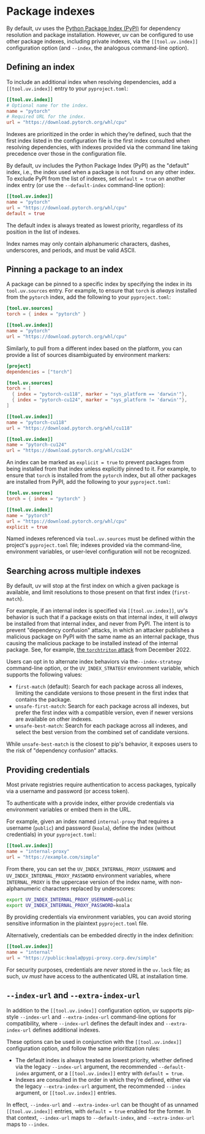 # Package indexes

By default, uv uses the [Python Package Index (PyPI)](https://pypi.org) for dependency resolution
and package installation. However, uv can be configured to use other package indexes, including
private indexes, via the `[[tool.uv.index]]` configuration option (and `--index`, the analogous
command-line option).

## Defining an index

To include an additional index when resolving dependencies, add a `[[tool.uv.index]]` entry to your
`pyproject.toml`:

```toml
[[tool.uv.index]]
# Optional name for the index.
name = "pytorch"
# Required URL for the index.
url = "https://download.pytorch.org/whl/cpu"
```

Indexes are prioritized in the order in which they’re defined, such that the first index listed in
the configuration file is the first index consulted when resolving dependencies, with indexes
provided via the command line taking precedence over those in the configuration file.

By default, uv includes the Python Package Index (PyPI) as the "default" index, i.e., the index used
when a package is not found on any other index. To exclude PyPI from the list of indexes, set
`default = true` on another index entry (or use the `--default-index` command-line option):

```toml
[[tool.uv.index]]
name = "pytorch"
url = "https://download.pytorch.org/whl/cpu"
default = true
```

The default index is always treated as lowest priority, regardless of its position in the list of
indexes.

Index names may only contain alphanumeric characters, dashes, underscores, and periods, and must be
valid ASCII.

## Pinning a package to an index

A package can be pinned to a specific index by specifying the index in its `tool.uv.sources` entry.
For example, to ensure that `torch` is _always_ installed from the `pytorch` index, add the
following to your `pyproject.toml`:

```toml
[tool.uv.sources]
torch = { index = "pytorch" }

[[tool.uv.index]]
name = "pytorch"
url = "https://download.pytorch.org/whl/cpu"
```

Similarly, to pull from a different index based on the platform, you can provide a list of sources
disambiguated by environment markers:

```toml title="pyproject.toml"
[project]
dependencies = ["torch"]

[tool.uv.sources]
torch = [
  { index = "pytorch-cu118", marker = "sys_platform == 'darwin'"},
  { index = "pytorch-cu124", marker = "sys_platform != 'darwin'"},
]

[[tool.uv.index]]
name = "pytorch-cu118"
url = "https://download.pytorch.org/whl/cu118"

[[tool.uv.index]]
name = "pytorch-cu124"
url = "https://download.pytorch.org/whl/cu124"
```

An index can be marked as `explicit = true` to prevent packages from being installed from that index
unless explicitly pinned to it. For example, to ensure that `torch` is installed from the `pytorch`
index, but all other packages are installed from PyPI, add the following to your `pyproject.toml`:

```toml
[tool.uv.sources]
torch = { index = "pytorch" }

[[tool.uv.index]]
name = "pytorch"
url = "https://download.pytorch.org/whl/cpu"
explicit = true
```

Named indexes referenced via `tool.uv.sources` must be defined within the project's `pyproject.toml`
file; indexes provided via the command-line, environment variables, or user-level configuration will
not be recognized.

## Searching across multiple indexes

By default, uv will stop at the first index on which a given package is available, and limit
resolutions to those present on that first index (`first-match`).

For example, if an internal index is specified via `[[tool.uv.index]]`, uv's behavior is such that
if a package exists on that internal index, it will _always_ be installed from that internal index,
and never from PyPI. The intent is to prevent "dependency confusion" attacks, in which an attacker
publishes a malicious package on PyPI with the same name as an internal package, thus causing the
malicious package to be installed instead of the internal package. See, for example,
[the `torchtriton` attack](https://pytorch.org/blog/compromised-nightly-dependency/) from
December 2022.

Users can opt in to alternate index behaviors via the`--index-strategy` command-line option, or the
`UV_INDEX_STRATEGY` environment variable, which supports the following values:

- `first-match` (default): Search for each package across all indexes, limiting the candidate
  versions to those present in the first index that contains the package.
- `unsafe-first-match`: Search for each package across all indexes, but prefer the first index with
  a compatible version, even if newer versions are available on other indexes.
- `unsafe-best-match`: Search for each package across all indexes, and select the best version from
  the combined set of candidate versions.

While `unsafe-best-match` is the closest to pip's behavior, it exposes users to the risk of
"dependency confusion" attacks.

## Providing credentials

Most private registries require authentication to access packages, typically via a username and
password (or access token).

To authenticate with a provide index, either provide credentials via environment variables or embed
them in the URL.

For example, given an index named `internal-proxy` that requires a username (`public`) and password
(`koala`), define the index (without credentials) in your `pyproject.toml`:

```toml
[[tool.uv.index]]
name = "internal-proxy"
url = "https://example.com/simple"
```

From there, you can set the `UV_INDEX_INTERNAL_PROXY_USERNAME` and
`UV_INDEX_INTERNAL_PROXY_PASSWORD` environment variables, where `INTERNAL_PROXY` is the uppercase version
of the index name, with non-alphanumeric characters replaced by underscores:

```sh
export UV_INDEX_INTERNAL_PROXY_USERNAME=public
export UV_INDEX_INTERNAL_PROXY_PASSWORD=koala
```

By providing credentials via environment variables, you can avoid storing sensitive information in
the plaintext `pyproject.toml` file.

Alternatively, credentials can be embedded directly in the index definition:

```toml
[[tool.uv.index]]
name = "internal"
url = "https://public:koala@pypi-proxy.corp.dev/simple"
```

For security purposes, credentials are _never_ stored in the `uv.lock` file; as such, uv _must_ have
access to the authenticated URL at installation time.

## `--index-url` and `--extra-index-url`

In addition to the `[[tool.uv.index]]` configuration option, uv supports pip-style `--index-url` and
`--extra-index-url` command-line options for compatibility, where `--index-url` defines the default
index and `--extra-index-url` defines additional indexes.

These options can be used in conjunction with the `[[tool.uv.index]]` configuration option, and
follow the same prioritization rules:

- The default index is always treated as lowest priority, whether defined via the legacy
  `--index-url` argument, the recommended `--default-index` argument, or a `[[tool.uv.index]]` entry
  with `default = true`.
- Indexes are consulted in the order in which they’re defined, either via the legacy
  `--extra-index-url` argument, the recommended `--index` argument, or `[[tool.uv.index]]` entries.

In effect, `--index-url` and `--extra-index-url` can be thought of as unnamed `[[tool.uv.index]]`
entries, with `default = true` enabled for the former. In that context, `--index-url` maps to
`--default-index`, and `--extra-index-url` maps to `--index`.
